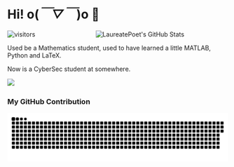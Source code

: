 # Hi! o(*￣▽￣*)o 👋

<a href="https://github.com/LaureatePoet">
<img
  src="https://github-readme-stats.vercel.app/api?username=laureatepoet&count_private=true&title_color=&show_icons=true&icon_color=3362FF&bg_color=30,D8EAF1,F0FFF7"
  title="LaureatePoet&#039;s GitHub Stats"
  align="right"
  width="60%"
/>
</a>

![visitors](https://visitor-badge.glitch.me/badge?page_id=LaureatePoet.LaureatePoet)

Used be a Mathematics student, used to have learned a little MATLAB, Python and LaTeX.

Now is a CyberSec student at somewhere.

![](https://github-readme-stats.vercel.app/api/top-langs/?username=laureatepoet&layout=compact)



### My GitHub Contribution
![](https://raw.githubusercontent.com/LaureatePoet/LaureatePoet/master/assets/github-contribution-grid-snake.svg)

<!--
**LaureatePoet/LaureatePoet** is a ✨ _special_ ✨ repository because its `README.md` (this file) appears on your GitHub profile.

Here are some ideas to get you started:

- 🔭 I’m currently working on ...
- 🌱 I’m currently learning ...
- 👯 I’m looking to collaborate on ...
- 🤔 I’m looking for help with ...
- 💬 Ask me about ...
- 📫 How to reach me: ...
- 😄 Pronouns: ...
- ⚡ Fun fact: ...
-->
